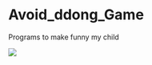 # Avoid_ddong_Game

Programs to make funny my child 

<img src="https://img.shields.io/badge/Python-3776AB?style=flat&logo=Python&logoColor=black"/>
